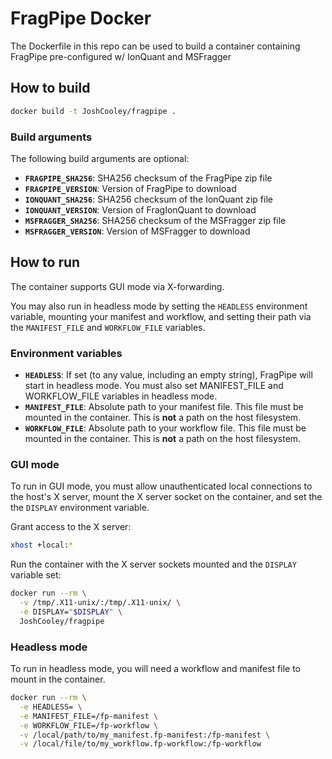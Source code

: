 # FragPipe Docker

The Dockerfile in this repo can be used to build a container containing FragPipe pre-configured w/ IonQuant and MSFragger


## How to build

```sh
docker build -t JoshCooley/fragpipe .
```

### Build arguments

The following build arguments are optional:
* **`FRAGPIPE_SHA256`**: SHA256 checksum of the FragPipe zip file
* **`FRAGPIPE_VERSION`**: Version of FragPipe to download
* **`IONQUANT_SHA256`**: SHA256 checksum of the IonQuant zip file
* **`IONQUANT_VERSION`**: Version of FragIonQuant to download
* **`MSFRAGGER_SHA256`**: SHA256 checksum of the MSFragger zip file
* **`MSFRAGGER_VERSION`**: Version of MSFragger to download


## How to run

The container supports GUI mode via X-forwarding.

You may also run in headless mode by setting the `HEADLESS` environment variable, mounting your manifest and workflow, and setting their path via the `MANIFEST_FILE` and `WORKFLOW_FILE` variables.

### Environment variables

* **`HEADLESS`**: If set (to any value, including an empty string), FragPipe will start in headless mode. You must also set MANIFEST_FILE and WORKFLOW_FILE variables in headless mode.
* **`MANIFEST_FILE`**: Absolute path to your manifest file. This file must be mounted in the container. This is **not** a path on the host filesystem.
* **`WORKFLOW_FILE`**: Absolute path to your workflow file. This file must be mounted in the container. This is **not** a path on the host filesystem.

### GUI mode

To run in GUI mode, you must allow unauthenticated local connections to the host's X server, mount the X server socket on the container, and set the the `DISPLAY` environment variable.

Grant access to the X server:
```sh
xhost +local:*
```

Run the container with the X server sockets mounted and the `DISPLAY` variable set:
```sh
docker run --rm \
  -v /tmp/.X11-unix/:/tmp/.X11-unix/ \
  -e DISPLAY="$DISPLAY" \
  JoshCooley/fragpipe
```

### Headless mode

To run in headless mode, you will need a workflow and manifest file to mount in the container.
```sh
docker run --rm \
  -e HEADLESS= \
  -e MANIFEST_FILE=/fp-manifest \
  -e WORKFLOW_FILE=/fp-workflow \
  -v /local/path/to/my_manifest.fp-manifest:/fp-manifest \
  -v /local/file/to/my_workflow.fp-workflow:/fp-workflow
```
